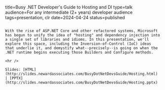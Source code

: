 title=Busy .NET Developer's Guide to Hosting and DI
type=talk
audience=For any intermediate (2+ years) developer audience
tags=presentation, clr
date=2024-04-24
status=published
~~~~~~

With the rise of ASP.NET Core and other refactored systems, Microsoft has begun to unify the idea of "hosting" and dependency injection into a single set of libraries and idioms. In this presentation, we'll explore this space, including the Inversion-of-Control (IoC) ideas that underlie it, and demystify what--precisely--is going on when the .NET runtime begins executing those Builders and Configure methods.
    
<hr />

Slides: [HTML](http://slides.newardassociates.com/BusyDotNetDevsGuide/Hosting.html) | [PPTX](http://slides.newardassociates.com/BusyDotNetDevsGuide/Hosting.pptx)
